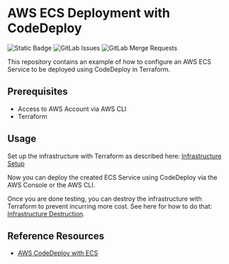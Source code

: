 # AWS ECS Deployment with CodeDeploy
![Static Badge](https://img.shields.io/badge/status-actively%20maintained-3ea218?logo=gitlab)
![GitLab Issues](https://img.shields.io/gitlab/issues/open/57710266?logo=gitlab)
![GitLab Merge Requests](https://img.shields.io/gitlab/merge-requests/open/57710266?logo=gitlab)

This repository contains an example of how to configure an AWS ECS Service to be deployed using CodeDeploy in Terraform.

## Prerequisites

* Access to AWS Account via AWS CLI
* Terraform

## Usage

Set up the infrastructure with Terraform as described here: [Infrastructure Setup](./infrastructure/README.md#setting-up-the-infrastructure)

Now you can deploy the created ECS Service using CodeDeploy via the AWS Console or the AWS CLI.

Once you are done testing, you can destroy the infrastructure with Terraform to prevent incurring more cost.
See here for how to do that: [Infrastructure Destruction](./infrastructure/README.md#destroying-the-infrastructure).

## Reference Resources

* [AWS CodeDeploy with ECS](https://docs.aws.amazon.com/codedeploy/latest/userguide/tutorial-ecs-deployment.html)

